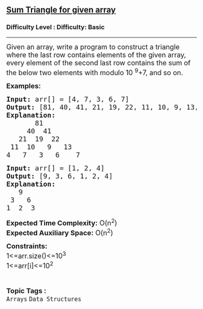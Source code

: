 <h2><a href="https://www.geeksforgeeks.org/problems/sum-triangle-for-given-array1159/1?page=1&difficulty=Basic&status=unsolved,attempted&sortBy=latest">Sum Triangle for given array</a></h2><h3>Difficulty Level : Difficulty: Basic</h3><hr><div class="problems_problem_content__Xm_eO"><p><span style="font-size: 18px;">Given an array, write a program to construct a triangle where the last row contains elements of the given array, every element of the second last row contains the sum of the below two elements with modulo 10 <sup>9</sup>+7, and so on.</span></p>
<p><span style="font-size: 18px;"><strong>Examples:</strong></span></p>
<pre><span style="font-size: 18px;"><strong>Input: </strong>arr[] = [4, 7, 3, 6, 7]
<strong>Output: </strong>[81, 40, 41, 21, 19, 22, 11, 10, 9, 13, 4, 7, 3, 6, 7]
<strong>Explanation:</strong>
       81
     40  41
   21  19  22
 11  10   9   13
4   7   3   6    7 </span></pre>
<pre><span style="font-size: 18px;"><strong>Input: </strong>arr[] = [1, 2, 4]
<strong>Output: </strong>[9, 3, 6, 1, 2, 4] <br><strong>Explanation:<br>   </strong>9<strong><br> </strong>3   6<strong><br></strong>1  2  3</span></pre>
<p><span style="font-size: 18px;"><strong>Expected Time Complexity:</strong> O(n<sup>2</sup>)<br><strong>Expected Auxiliary Space:</strong> O(n<sup>2</sup>)</span></p>
<p><span style="font-size: 18px;"><strong>Constraints:</strong><br>1&lt;=arr.size()&lt;=10<sup>3</sup><br>1&lt;=arr[i]&lt;=10<sup>2</sup></span></p></div><br><p><span style=font-size:18px><strong>Topic Tags : </strong><br><code>Arrays</code>&nbsp;<code>Data Structures</code>&nbsp;